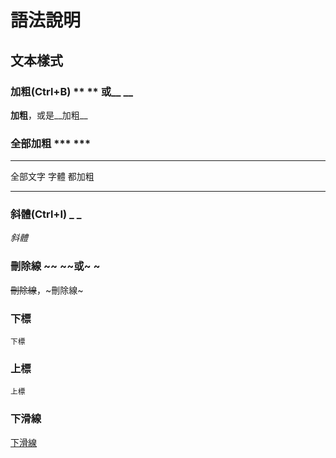 # 語法說明
## 文本樣式
### 加粗(Ctrl+B) **  ** 或__ __
**加粗**，或是__加粗__
### 全部加粗 ***  ***
***
全部文字
字體
都加粗
***
### 斜體(Ctrl+I) _ _
_斜體_
### 刪除線 ~~ ~~或~ ~
~~刪除線~~，~刪除線~
### 下標 <sub>  </sub>
<sub>下標</sub>
### 上標 <sup>  </sup>
<sup>上標</sup>
### 下滑線 <ins>  </ins> 
<ins>下滑線</ins> 
